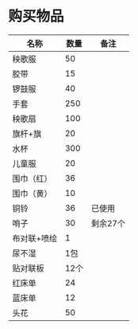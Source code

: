 # 购买物品

|名称|数量|备注|
|----|----|----|
|秧歌服|50||
|胶带|15||
|锣鼓服|40||
|手套|250||
|秧歌扇|100||
|旗杆+旗|20||
|水杯|300||
|儿童服|20||
|围巾（红）|36||
|围巾（黄）|10||
|铜铃|36|已使用|
|哨子|30|剩余27个|
|布对联+喷绘|1||
|尿不湿|1包||
|贴对联板|12个||
|红床单|24||
|蓝床单|12||
|头花|50||

